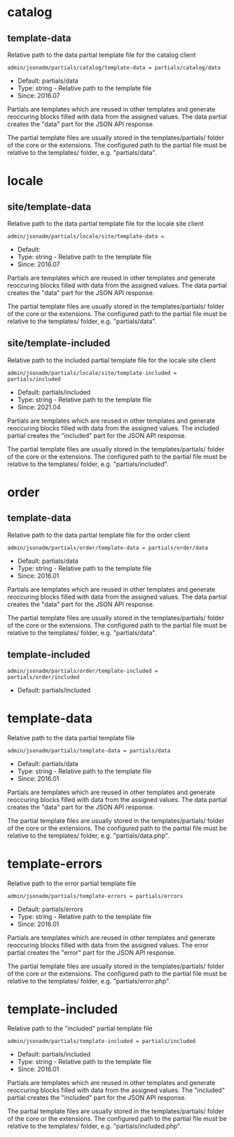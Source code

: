 
# catalog
## template-data

Relative path to the data partial template file for the catalog client

```
admin/jsonadm/partials/catalog/template-data = partials/catalog/data
```

* Default: partials/data
* Type: string - Relative path to the template file
* Since: 2016.07

Partials are templates which are reused in other templates and generate
reoccuring blocks filled with data from the assigned values. The data
partial creates the "data" part for the JSON API response.

The partial template files are usually stored in the templates/partials/ folder
of the core or the extensions. The configured path to the partial file must
be relative to the templates/ folder, e.g. "partials/data".


# locale
## site/template-data

Relative path to the data partial template file for the locale site  client

```
admin/jsonadm/partials/locale/site/template-data =
```

* Default:
* Type: string - Relative path to the template file
* Since: 2016.07

Partials are templates which are reused in other templates and generate
reoccuring blocks filled with data from the assigned values. The data
partial creates the "data" part for the JSON API response.

The partial template files are usually stored in the templates/partials/ folder
of the core or the extensions. The configured path to the partial file must
be relative to the templates/ folder, e.g. "partials/data".


## site/template-included

Relative path to the included partial template file for the locale site  client

```
admin/jsonadm/partials/locale/site/template-included = partials/included
```

* Default: partials/included
* Type: string - Relative path to the template file
* Since: 2021.04

Partials are templates which are reused in other templates and generate
reoccuring blocks filled with data from the assigned values. The included
partial creates the "included" part for the JSON API response.

The partial template files are usually stored in the templates/partials/ folder
of the core or the extensions. The configured path to the partial file must
be relative to the templates/ folder, e.g. "partials/included".


# order
## template-data

Relative path to the data partial template file for the order client

```
admin/jsonadm/partials/order/template-data = partials/order/data
```

* Default: partials/data
* Type: string - Relative path to the template file
* Since: 2016.01

Partials are templates which are reused in other templates and generate
reoccuring blocks filled with data from the assigned values. The data
partial creates the "data" part for the JSON API response.

The partial template files are usually stored in the templates/partials/ folder
of the core or the extensions. The configured path to the partial file must
be relative to the templates/ folder, e.g. "partials/data".


## template-included

```
admin/jsonadm/partials/order/template-included = partials/order/included
```

* Default: partials/included


# template-data

Relative path to the data partial template file

```
admin/jsonadm/partials/template-data = partials/data
```

* Default: partials/data
* Type: string - Relative path to the template file
* Since: 2016.01

Partials are templates which are reused in other templates and generate
reoccuring blocks filled with data from the assigned values. The data
partial creates the "data" part for the JSON API response.

The partial template files are usually stored in the templates/partials/ folder
of the core or the extensions. The configured path to the partial file must
be relative to the templates/ folder, e.g. "partials/data.php".


# template-errors

Relative path to the error partial template file

```
admin/jsonadm/partials/template-errors = partials/errors
```

* Default: partials/errors
* Type: string - Relative path to the template file
* Since: 2016.01

Partials are templates which are reused in other templates and generate
reoccuring blocks filled with data from the assigned values. The error
partial creates the "error" part for the JSON API response.

The partial template files are usually stored in the templates/partials/ folder
of the core or the extensions. The configured path to the partial file must
be relative to the templates/ folder, e.g. "partials/error.php".


# template-included

Relative path to the "included" partial template file

```
admin/jsonadm/partials/template-included = partials/included
```

* Default: partials/included
* Type: string - Relative path to the template file
* Since: 2016.01

Partials are templates which are reused in other templates and generate
reoccuring blocks filled with data from the assigned values. The "included"
partial creates the "included" part for the JSON API response.

The partial template files are usually stored in the templates/partials/ folder
of the core or the extensions. The configured path to the partial file must
be relative to the templates/ folder, e.g. "partials/included.php".
